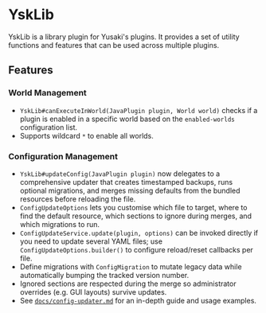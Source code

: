 # YskLib

YskLib is a library plugin for Yusaki's plugins. It provides a set of utility functions and features that can be used across multiple plugins.

## Features

### World Management
- `YskLib#canExecuteInWorld(JavaPlugin plugin, World world)` checks if a plugin is enabled in a specific world based on the `enabled-worlds` configuration list.
- Supports wildcard `*` to enable all worlds.

### Configuration Management
- `YskLib#updateConfig(JavaPlugin plugin)` now delegates to a comprehensive updater that creates timestamped backups, runs optional migrations, and merges missing defaults from the bundled resources before reloading the file.
- `ConfigUpdateOptions` lets you customise which file to target, where to find the default resource, which sections to ignore during merges, and which migrations to run.
- `ConfigUpdateService.update(plugin, options)` can be invoked directly if you need to update several YAML files; use `ConfigUpdateOptions.builder()` to configure reload/reset callbacks per file.
- Define migrations with `ConfigMigration` to mutate legacy data while automatically bumping the tracked version number.
- Ignored sections are respected during the merge so administrator overrides (e.g. GUI layouts) survive updates.
- See [`docs/config-updater.md`](docs/config-updater.md) for an in-depth guide and usage examples.
